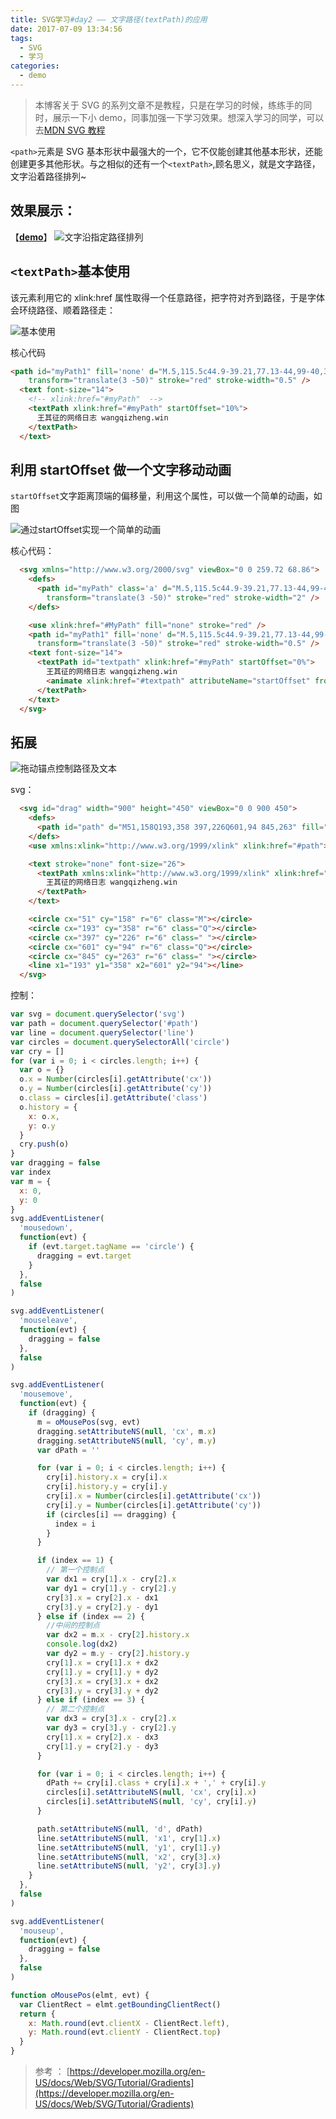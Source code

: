 ```yaml
---
title: SVG学习#day2 —— 文字路径(textPath)的应用
date: 2017-07-09 13:34:56
tags:
  - SVG
  - 学习
categories:
  - demo
---
```


> 本博客关于 SVG 的系列文章不是教程，只是在学习的时候，练练手的同时，展示一下小 demo，同事加强一下学习效果。想深入学习的同学，可以去[MDN SVG 教程](https://developer.mozilla.org/en-US/docs/Web/SVG/Tutorial)

`<path>`元素是 SVG 基本形状中最强大的一个，它不仅能创建其他基本形状，还能创建更多其他形状。与之相似的还有一个`<textPath>`,顾名思义，就是文字路径，文字沿着路径排列~

## 效果展示：

【**[demo](/app/demo/SVG/path1.html)**】
![文字沿指定路径排列](/app/assets/images/2017/07/textpath2.gif)

<!-- more -->

## `<textPath>`基本使用

该元素利用它的 xlink:href 属性取得一个任意路径，把字符对齐到路径，于是字体会环绕路径、顺着路径走：

![基本使用](/app/assets/images/2017/07/textpath1.png)

核心代码

```html
<path id="myPath1" fill='none' d="M.5,115.5c44.9-39.21,77.13-44,99-40,36.49,6.63,49.27,38.5,83,40,31.32,1.39,58.32-24.41,77-48"
    transform="translate(3 -50)" stroke="red" stroke-width="0.5" />
  <text font-size="14">
    <!-- xlink:href="#myPath"  -->
    <textPath xlink:href="#myPath" startOffset="10%">
      王其征的网络日志 wangqizheng.win
    </textPath>
  </text>
```

## 利用 startOffset 做一个文字移动动画

`startOffset`文字距离顶端的偏移量，利用这个属性，可以做一个简单的动画，如图

![通过startOffset实现一个简单的动画](/app/assets/images/2017/07/textpath3.gif)

核心代码：

```html
  <svg xmlns="http://www.w3.org/2000/svg" viewBox="0 0 259.72 68.86">
    <defs>
      <path id="myPath" class='a' d="M.5,115.5c44.9-39.21,77.13-44,99-40,36.49,6.63,49.27,38.5,83,40,31.32,1.39,58.32-24.41,77-48"
        transform="translate(3 -50)" stroke="red" stroke-width="2" />
    </defs>

    <use xlink:href="#MyPath" fill="none" stroke="red" />
    <path id="myPath1" fill='none' d="M.5,115.5c44.9-39.21,77.13-44,99-40,36.49,6.63,49.27,38.5,83,40,31.32,1.39,58.32-24.41,77-48"
      transform="translate(3 -50)" stroke="red" stroke-width="0.5" />
    <text font-size="14">
      <textPath id="textpath" xlink:href="#myPath" startOffset="0%">
        王其征的网络日志 wangqizheng.win
        <animate xlink:href="#textpath" attributeName="startOffset" from="-100%" to="100%" dur="15s" repeatCount="indefinite" />
      </textPath>
    </text>
  </svg>
```

## 拓展

![拖动锚点控制路径及文本](/app/assets/images/2017/07/textpath2.gif)

svg：

```html
  <svg id="drag" width="900" height="450" viewBox="0 0 900 450">
    <defs>
      <path id="path" d="M51,158Q193,358 397,226Q601,94 845,263" fill="transparent" stroke-width="1"></path>
    </defs>
    <use xmlns:xlink="http://www.w3.org/1999/xlink" xlink:href="#path"></use>

    <text stroke="none" font-size="26">
      <textPath xmlns:xlink="http://www.w3.org/1999/xlink" xlink:href="#path" startOffset="10%">
        王其征的网络日志 wangqizheng.win
      </textPath>
    </text>

    <circle cx="51" cy="158" r="6" class="M"></circle>
    <circle cx="193" cy="358" r="6" class="Q"></circle>
    <circle cx="397" cy="226" r="6" class=" "></circle>
    <circle cx="601" cy="94" r="6" class="Q"></circle>
    <circle cx="845" cy="263" r="6" class=" "></circle>
    <line x1="193" y1="358" x2="601" y2="94"></line>
  </svg>
```

控制：

```js
var svg = document.querySelector('svg')
var path = document.querySelector('#path')
var line = document.querySelector('line')
var circles = document.querySelectorAll('circle')
var cry = []
for (var i = 0; i < circles.length; i++) {
  var o = {}
  o.x = Number(circles[i].getAttribute('cx'))
  o.y = Number(circles[i].getAttribute('cy'))
  o.class = circles[i].getAttribute('class')
  o.history = {
    x: o.x,
    y: o.y
  }
  cry.push(o)
}
var dragging = false
var index
var m = {
  x: 0,
  y: 0
}
svg.addEventListener(
  'mousedown',
  function(evt) {
    if (evt.target.tagName == 'circle') {
      dragging = evt.target
    }
  },
  false
)

svg.addEventListener(
  'mouseleave',
  function(evt) {
    dragging = false
  },
  false
)

svg.addEventListener(
  'mousemove',
  function(evt) {
    if (dragging) {
      m = oMousePos(svg, evt)
      dragging.setAttributeNS(null, 'cx', m.x)
      dragging.setAttributeNS(null, 'cy', m.y)
      var dPath = ''

      for (var i = 0; i < circles.length; i++) {
        cry[i].history.x = cry[i].x
        cry[i].history.y = cry[i].y
        cry[i].x = Number(circles[i].getAttribute('cx'))
        cry[i].y = Number(circles[i].getAttribute('cy'))
        if (circles[i] == dragging) {
          index = i
        }
      }

      if (index == 1) {
        // 第一个控制点
        var dx1 = cry[1].x - cry[2].x
        var dy1 = cry[1].y - cry[2].y
        cry[3].x = cry[2].x - dx1
        cry[3].y = cry[2].y - dy1
      } else if (index == 2) {
        //中间的控制点
        var dx2 = m.x - cry[2].history.x
        console.log(dx2)
        var dy2 = m.y - cry[2].history.y
        cry[1].x = cry[1].x + dx2
        cry[1].y = cry[1].y + dy2
        cry[3].x = cry[3].x + dx2
        cry[3].y = cry[3].y + dy2
      } else if (index == 3) {
        // 第二个控制点
        var dx3 = cry[3].x - cry[2].x
        var dy3 = cry[3].y - cry[2].y
        cry[1].x = cry[2].x - dx3
        cry[1].y = cry[2].y - dy3
      }

      for (var i = 0; i < circles.length; i++) {
        dPath += cry[i].class + cry[i].x + ',' + cry[i].y
        circles[i].setAttributeNS(null, 'cx', cry[i].x)
        circles[i].setAttributeNS(null, 'cy', cry[i].y)
      }

      path.setAttributeNS(null, 'd', dPath)
      line.setAttributeNS(null, 'x1', cry[1].x)
      line.setAttributeNS(null, 'y1', cry[1].y)
      line.setAttributeNS(null, 'x2', cry[3].x)
      line.setAttributeNS(null, 'y2', cry[3].y)
    }
  },
  false
)

svg.addEventListener(
  'mouseup',
  function(evt) {
    dragging = false
  },
  false
)

function oMousePos(elmt, evt) {
  var ClientRect = elmt.getBoundingClientRect()
  return {
    x: Math.round(evt.clientX - ClientRect.left),
    y: Math.round(evt.clientY - ClientRect.top)
  }
}
```

> 参考 ： [https://developer.mozilla.org/en-US/docs/Web/SVG/Tutorial/Gradients](https://developer.mozilla.org/en-US/docs/Web/SVG/Tutorial/Gradients)
